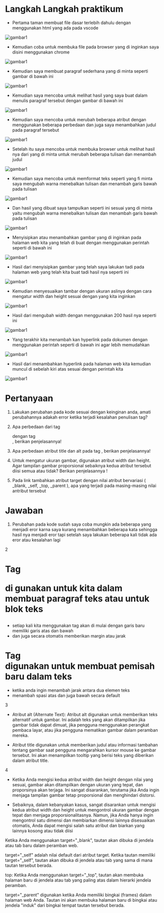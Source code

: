 # Langkah Langkah praktikum

- Pertama taman membuat file dasar terlebih dahulu dengan menggunakan html yang ada pada vscode 

![gambar1](gambar/Screenshoot68.png)

- Kemudian coba untuk membuka file pada browser yang di inginkan saya disini menggunakan chrome 

![gambar1](gambar/Screenshot70.png)

- Kemudian saya membuat paragraf sederhana yang di minta seperti gambar di bawah ini

![gambar1](gambar/Screenshot71.png)

- Kemudian saya mencoba untuk melihat hasil yang saya buat dalam menulis paragraf tersebut dengan gambar di bawah ini 

![gambar1](gambar/Screenshot72.png)

- Kemudian saya mencoba untuk merubah beberapa atribut dengan menggunakan beberapa perbedaan dan juga saya menambahkan judul pada paragraf tersebut

![gambar1](gambar/Screenshot74.png)

- Setelah itu saya mencoba untuk membuka browser untuk melihat hasil nya dari yang di minta untuk merubah beberapa tulisan dan menambah judul

![gambar1](gambar/Screenshot81.png)

- Kemudian saya mencoba untuk memformat teks seperti yang fi minta saya mengubah warna menebalkan tulisan dan menambah garis bawah pada tulisan


![gambar1](gambar/Screenshot82.png)

- Dan hasil yang dibuat saya tampulkan seperti ini sesuai yang di minta yaitu mengubah warna menebalkan tulisan dan menambah garis bawah pada tulisan

![gambar1](WEB-GAMBAR/web8.png)

- Menyisipkan atau menambahkan gambar yang di inginkan pada halaman web kita yang telah di buat dengan menggunakan perintah seperti di bawah ini 

![gambar1](WEB-GAMBAR/web9.png)


- Hasil dari menyisipkan gambar yang telah saya lakukan tadi pada halaman web yang telah kita buat tadi hasil nya seperti ini

![gambar1](WEB-GAMBAR/web10.png)

- Kemudian menyesuaikan tambar dengan ukuran aslinya dengan cara mengatur width dan height sesuai dengan yang kita inginkan

![gambar1](WEB-GAMBAR/web11.png)

- Hasil dari mengubah width dengan menggunakan 200 hasil nya seperti ini

![gambar1](WEB-GAMBAR/web12.png)

- Yang terakhir kita menambah kan hyperlink pada dokumen dengan menggunakan perintah seperti di bawah ini agar lebih memudahkan 

![gambar1](WEB-GAMBAR/web13.png)

- Hasil dari menambahkan hyperlink pada halaman web kita kemudian muncul di sebelah kiri atas sesuai dengan perintah kita 

![gambar1](WEB-GAMBAR/web14.png)


# Pertanyaan 

1. Lakukan perubahan pada kode sesuai dengan keinginan anda, amati perubahannya adakah
error ketika terjadi kesalahan penulisan tag?

2. Apa perbedaan dari tag <p> dengan tag <br>, berikan penjelasannya!

4. Apa perbedaan atribut title dan alt pada tag <img>, berikan penjelasannya!

6. Untuk mengatur ukuran gambar, digunakan atribut width dan height. Agar tampilan gambar
proporsional sebaiknya kedua atribut tersebut diisi semua atau tidak? Berikan penjelasannya
!

5. Pada link tambahkan atribut target dengan nilai atribut bervariasi ( _blank, _self, _top,
_parent ), apa yang terjadi pada masing-masing nilai antribut tersebut



# Jawaban 

1. Perubahan pada kode sudah saya coba mungkin ada beberapa yang menjadi eror karna saya kurang menambahkan beberapa kata sehingga hasil nya menjadi eror tapi setelah saya lakukan beberapa kali tidak ada eror atau kesalahan lagi

2
# Tag  <p> di gunakan untuk kita dalam membuat paragraf teks atau untuk blok teks 
- setiap kali kita menggunakan tag akan di mulai dengan garis baru memiliki garis atas dan bawah
- dan juga secara otomatis memberikan margin atau jarak

# Tag<br> digunakan untuk membuat pemisah baru dalam teks

- ketika anda ingin menambah jarak antara dua elemen teks 
- menambah spasi atas dan juga bawah secara default 

3
- Atribut alt (Alternate Text):
Atribut alt digunakan untuk memberikan teks alternatif untuk gambar. Ini adalah teks yang akan ditampilkan jika gambar tidak dapat dimuat, jika pengguna menggunakan perangkat pembaca layar, atau jika pengguna mematikan gambar dalam peramban mereka.

- Atribut title digunakan untuk memberikan judul atau informasi tambahan tentang gambar saat pengguna mengarahkan kursor mouse ke gambar tersebut. Ini akan menampilkan tooltip yang berisi teks yang diberikan dalam atribut title.

4 

- Ketika Anda mengisi kedua atribut width dan height dengan nilai yang sesuai, gambar akan ditampilkan dengan ukuran yang tepat, dan proporsinya akan terjaga. Ini sangat disarankan, terutama jika Anda ingin menjaga tampilan gambar tetap proporsional dan menghindari distorsi.

- Sebaiknya, dalam kebanyakan kasus, sangat disarankan untuk mengisi kedua atribut width dan height untuk mengontrol ukuran gambar dengan tepat dan menjaga proporsionalitasnya. Namun, jika Anda hanya ingin mengontrol satu dimensi dan membiarkan dimensi lainnya disesuaikan otomatis, Anda dapat mengisi salah satu atribut dan biarkan yang lainnya kosong atau tidak diisi

Ketika Anda menggunakan target="_blank", tautan akan dibuka di jendela atau tab baru dalam peramban web.

target="_self" adalah nilai default dari atribut target. Ketika tautan memiliki target="_self", tautan akan dibuka di jendela atau tab yang sama di mana tautan tersebut berada.

top:
Ketika Anda menggunakan target="_top", tautan akan membuka halaman baru di jendela atau tab yang paling atas dalam hierarki jendela peramban.

target="_parent" digunakan ketika Anda memiliki bingkai (frames) dalam halaman web Anda. Tautan ini akan membuka halaman baru di bingkai atau jendela "induk" dari bingkai tempat tautan tersebut berada.
